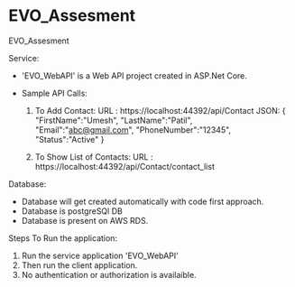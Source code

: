 # EVO_Assesment
EVO_Assesment

Service:
* 'EVO_WebAPI' is a Web API project created in ASP.Net Core.
* Sample API Calls:

  1. To Add Contact:
  URL : https://localhost:44392/api/Contact
  JSON: {
			"FirstName":"Umesh",
			"LastName":"Patil",
			"Email":"abc@gmail.com",
			"PhoneNumber":"12345",
			"Status":"Active"
        }
		
  2. To Show List of Contacts:
  URL : https://localhost:44392/api/Contact/contact_list  

Database:
* Database will get created automatically with code first approach.
* Database is postgreSQl DB
* Database is present on AWS RDS.

Steps To Run the application:
1. Run the service application 'EVO_WebAPI'
2. Then run the client application.
3. No authentication or authorization is availaible.

